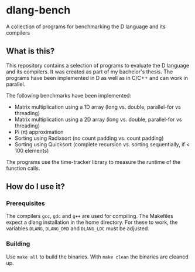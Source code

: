 # dlang-bench
A collection of programs for benchmarking the D language and its compilers

## What is this?
This repository contains a selection of programs to evaluate the D language and its compilers. It was created as part of my bachelor's thesis. The programs have been implemented in D as well as in C/C++ and can work in parallel.

The following benchmarks have been implemented:
- Matrix multiplication using a 1D array (long vs. double, parallel-for vs threading)
- Matrix multiplication using a 2D array (long vs. double, parallel-for vs threading)
- Pi (π) approximation
- Sorting using Radixsort (no count padding vs. count padding)
- Sorting using Quicksort (complete recursion vs. sorting sequentially, if < 100 elements)

The programs use the time-tracker library to measure the runtime of the function calls.

## How do I use it?

### Prerequisites
The compilers `gcc`, `gdc` and `g++` are used for compiling. The Makefiles expect a dlang installation in the home directory. For these to work, the variables `DLANG`, `DLANG_DMD` and `DLANG_LDC` must be adjusted.

### Building
Use `make all` to build the binaries. With `make clean` the binaries are cleaned up.
